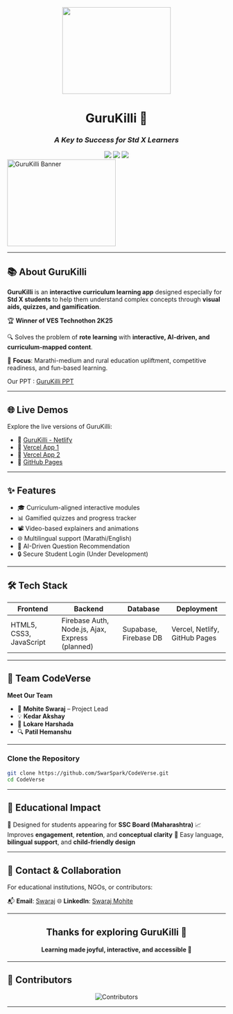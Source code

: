 <div align="center">
  <img src="https://media.giphy.com/media/v1.Y2lkPTc5MGI3NjExZTR3dTBlN2x4bTJoYzM2cDRkMmhxaHQ1bW5jajB5c3NobTJwZWFrNCZlcD12MV9naWZzX3NlYXJjaCZjdD1n/bGgsc5mWoryfgKBx1u/giphy.gif" width="250" height="200"/>
  
  <h1><strong>GuruKilli 🔑</strong></h1>
  <h3><em>A Key to Success for Std X Learners</em></h3>
  
  
  <img src="https://img.shields.io/badge/Technothon-VES%20Winner-blue.svg?style=for-the-badge"/>
  <img src="https://img.shields.io/badge/Status-Active-brightgreen.svg?style=for-the-badge"/>
  <img src="https://img.shields.io/badge/License-MIT-purple.svg?style=for-the-badge"/>


</div>

<img src="https://github.com/SwarSpark/CodeVerse/GuruKilli.gif" width="250" height="200" alt="GuruKilli Banner"/>

---

## 📚 About GuruKilli

**GuruKilli** is an **interactive curriculum learning app** designed especially for **Std X students** to help them understand complex concepts through **visual aids, quizzes, and gamification**.

🏆 **Winner of VES Technothon 2K25**

🔍 Solves the problem of **rote learning** with **interactive, AI-driven, and curriculum-mapped content**.

🎯 **Focus**: Marathi-medium and rural education upliftment, competitive readiness, and fun-based learning.

Our PPT : [GuruKilli PPT](GuruKilli-Empowering-Std-X-Students-in-India.pdf.pdf)

---

## 🌐 Live Demos

Explore the live versions of GuruKilli:

- 🔗 [GuruKilli - Netlify](https://gurukilli.netlify.app/)
- 🔗 [Vercel App 1](https://code-verse-fawn.vercel.app/)
- 🔗 [Vercel App 2](https://code-verse-noau1017a-swarajmohites-projects.vercel.app/)
- 🔗 [GitHub Pages](https://swarspark.github.io/CodeVerse/)
---

## ✨ Features

- 🎓 Curriculum-aligned interactive modules
- 📊 Gamified quizzes and progress tracker
- 📽️ Video-based explainers and animations
- 🌐 Multilingual support (Marathi/English)
- 🧠 AI-Driven Question Recommendation
- 🔒 Secure Student Login (Under Development)

---

## 🛠️ Tech Stack

| Frontend | Backend | Database | Deployment |
|----------|---------|----------|------------|
| HTML5, CSS3, JavaScript | Firebase Auth, Node.js, Ajax, Express (planned) | Supabase, Firebase DB | Vercel, Netlify, GitHub Pages |

---

## 👥 Team CodeVerse
<strong>Meet Our Team</strong>

- 🚀 **Mohite Swaraj** – Project Lead 
- 💡 **Kedar Akshay** 
- 🎨 **Lokare Harshada** 
- 🔍 **Patil Hemanshu** 



---

### Clone the Repository

```bash
git clone https://github.com/SwarSpark/CodeVerse.git
cd CodeVerse
````
---

## 🧠 Educational Impact

🎯 Designed for students appearing for **SSC Board (Maharashtra)**
📈 Improves **engagement**, **retention**, and **conceptual clarity**
💬 Easy language, **bilingual support**, and **child-friendly design**

---

## 📩 Contact & Collaboration

For educational institutions, NGOs, or contributors:

📬 **Email**: [Swaraj](mailto:swarajmohite16@gmail.com)
🌐 **LinkedIn**: [Swaraj Mohite](https://www.linkedin.com/in/swaraj-1687-mohite/)

---

<div align="center">
  <h2>Thanks for exploring <strong>GuruKilli 🔑</strong></h2>
  <h4>Learning made joyful, interactive, and accessible 🌟</h4>
</div>

---

## 💖 Contributors

<div align="center">
  <img src="https://contrib.rocks/image?repo=SwarSpark/CodeVerse&columns=24&max=480" alt="Contributors" />
</div>

---

